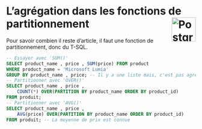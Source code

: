 # **L’agrégation dans les fonctions de partitionnement** <a href="../../"> <img src="https://upload.wikimedia.org/wikipedia/commons/2/29/Postgresql_elephant.svg" alt="PostgreSQL" title="PostgreSQL" align="right" height="64px"> </a>
Pour savoir combien il reste d’article, il faut une fonction de partitionnement, donc du T-SQL.
```sql
-- Essayer avec 'SUM()'
SELECT product_name , price , SUM(price) FROM product
WHERE product_name = 'Microsoft Lumia'
GROUP BY product_name , price; -- Il y a une liste mais, c'est pas agréger
-- Partitionner avec 'OVER()'
SELECT product_name , price ,
    COUNT(*) OVER(PARTITION BY product_name ORDER BY product_id)
FROM produit;
-- Partitionner avec 'AVG()'
SELECT product_name , price ,
    AVG(price) OVER(PARTITION BY product_name ORDER BY product_id)
FROM produit; -- La moyenne de prix est connue
```